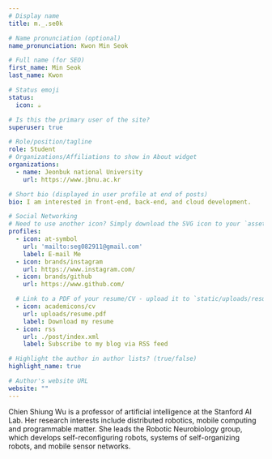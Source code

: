 ```yaml
---
# Display name
title: m._.se0k

# Name pronunciation (optional)
name_pronunciation: Kwon Min Seok

# Full name (for SEO)
first_name: Min Seok
last_name: Kwon

# Status emoji
status:
  icon: ☕️

# Is this the primary user of the site?
superuser: true

# Role/position/tagline
role: Student
# Organizations/Affiliations to show in About widget
organizations:
  - name: Jeonbuk national University
    url: https://www.jbnu.ac.kr

# Short bio (displayed in user profile at end of posts)
bio: I am interested in front-end, back-end, and cloud development.

# Social Networking
# Need to use another icon? Simply download the SVG icon to your `assets/media/icons/` folder.
profiles:
  - icon: at-symbol
    url: 'mailto:seg082911@gmail.com'
    label: E-mail Me
  - icon: brands/instagram
    url: https://www.instagram.com/
  - icon: brands/github
    url: https://www.github.com/

  # Link to a PDF of your resume/CV - upload it to `static/uploads/resume.pdf`
  - icon: academicons/cv
    url: uploads/resume.pdf
    label: Download my resume
  - icon: rss
    url: ./post/index.xml
    label: Subscribe to my blog via RSS feed

# Highlight the author in author lists? (true/false)
highlight_name: true

# Author's website URL
website: ""
---
```


Chien Shiung Wu is a professor of artificial intelligence at the Stanford AI Lab. Her research interests include
distributed robotics, mobile computing and programmable matter. She leads the Robotic Neurobiology group, which develops
self-reconfiguring robots, systems of self-organizing robots, and mobile sensor networks.
